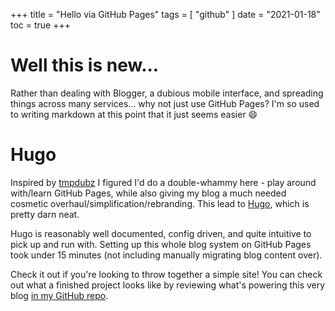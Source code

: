 +++
title = "Hello via GitHub Pages"
tags = [
    "github"
]
date = "2021-01-18"
toc = true
+++

# Well this is new...

Rather than dealing with Blogger, a dubious mobile interface, and spreading things across many services... why not just use GitHub Pages? I'm so used to writing markdown at this point that it just seems easier :smile:

# Hugo

Inspired by [tmpdubz](https://github.com/tmpdubz) I figured I'd do a double-whammy here - play around with/learn GitHub Pages, while also giving my blog a much needed cosmetic overhaul/simplification/rebranding. This lead to [Hugo](https://gohugo.io/), which is pretty darn neat.

Hugo is reasonably well documented, config driven, and quite intuitive to pick up and run with. Setting up this whole blog system on GitHub Pages took under 15 minutes (not including manually migrating blog content over).

Check it out if you're looking to throw together a simple site! You can check out what a finished project looks like by reviewing what's powering this very blog [in my GitHub repo](https://github.com/maclarel/maclarel.github.io).

